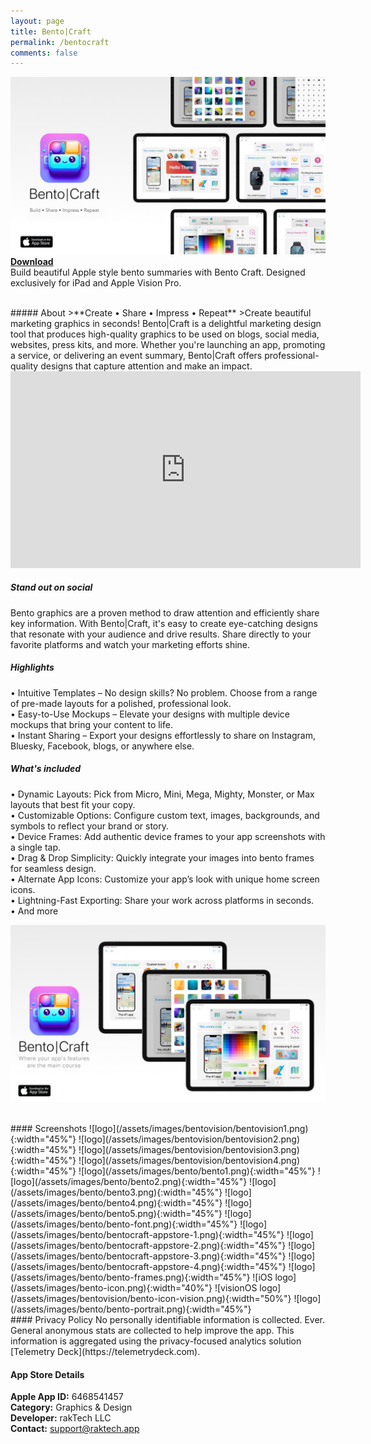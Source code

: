 ```yaml
---
layout: page
title: Bento|Craft
permalink: /bentocraft
comments: false
---
```


![Bento Craft](/assets/images/bento/bentocraft-promo2.JPG)  
[**Download**](https://apple.co/45Brl06)  
Build beautiful Apple style bento summaries with Bento Craft. Designed exclusively for iPad and Apple Vision Pro.

<br>
##### About
>**Create • Share • Impress • Repeat**  
>Create beautiful marketing graphics in seconds! Bento|Craft is a delightful marketing design tool that produces high-quality graphics to be used on blogs, social media, websites, press kits, and more. Whether you're launching an app, promoting a service, or delivering an event summary, Bento|Craft offers professional-quality designs that capture attention and make an impact.


<iframe width="560" height="315" src="https://www.youtube.com/embed/4fYw1EQii9I" frameborder="0" allowfullscreen></iframe>
<br>

##### Stand out on social
Bento graphics are a proven method to draw attention and efficiently share key information. With Bento|Craft, it's easy to create eye-catching designs that resonate with your audience and drive results. Share directly to your favorite platforms and watch your marketing efforts shine.  

##### Highlights

• Intuitive Templates – No design skills? No problem. Choose from a range of pre-made layouts for a polished, professional look.  
• Easy-to-Use Mockups – Elevate your designs with multiple device mockups that bring your content to life.  
• Instant Sharing – Export your designs effortlessly to share on Instagram, Bluesky, Facebook, blogs, or anywhere else.   
 
##### What's included   
• Dynamic Layouts: Pick from Micro, Mini, Mega, Mighty, Monster, or Max layouts that best fit your copy.  
• Customizable Options: Configure custom text, images, backgrounds, and symbols to reflect your brand or story.  
• Device Frames: Add authentic device frames to your app screenshots with a single tap.  
• Drag & Drop Simplicity: Quickly integrate your images into bento frames for seamless design.  
• Alternate App Icons: Customize your app’s look with unique home screen icons.  
• Lightning-Fast Exporting: Share your work across platforms in seconds.  
• And more   

![Bento Craft](/assets/images/bento/bentocraft-promo1.png)  

<br>
#### Screenshots
![logo](/assets/images/bentovision/bentovision1.png){:width="45%"} 
![logo](/assets/images/bentovision/bentovision2.png){:width="45%"} 
![logo](/assets/images/bentovision/bentovision3.png){:width="45%"} 
![logo](/assets/images/bentovision/bentovision4.png){:width="45%"} 
![logo](/assets/images/bento/bento1.png){:width="45%"} 
![logo](/assets/images/bento/bento2.png){:width="45%"} 
![logo](/assets/images/bento/bento3.png){:width="45%"} 
![logo](/assets/images/bento/bento4.png){:width="45%"} 
![logo](/assets/images/bento/bento5.png){:width="45%"} 
![logo](/assets/images/bento/bento-font.png){:width="45%"}  
![logo](/assets/images/bento/bentocraft-appstore-1.png){:width="45%"} 
![logo](/assets/images/bento/bentocraft-appstore-2.png){:width="45%"} 
![logo](/assets/images/bento/bentocraft-appstore-3.png){:width="45%"} 
![logo](/assets/images/bento/bentocraft-appstore-4.png){:width="45%"} 
![logo](/assets/images/bento/bento-frames.png){:width="45%"}
![iOS logo](/assets/images/bento-icon.png){:width="40%"} 
![visionOS logo](/assets/images/bentovision/bento-icon-vision.png){:width="50%"} 
![logo](/assets/images/bento/bento-portrait.png){:width="45%"}

<br>
#### Privacy Policy
No personally identifiable information is collected. Ever. General anonymous stats are collected to help improve the app. This information is aggregated using the privacy-focused analytics solution [Telemetry Deck](https://telemetrydeck.com).  
<br>

#### App Store Details
**Apple App ID:** 6468541457  
**Category:** Graphics & Design  
**Developer:** rakTech LLC  
**Contact:** support@raktech.app  